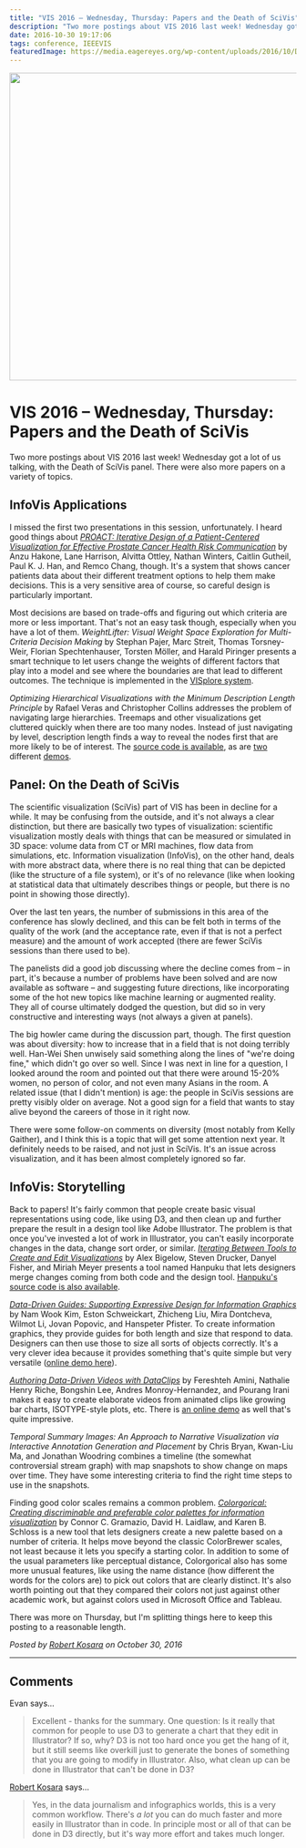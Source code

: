 ```yaml
---
title: "VIS 2016 – Wednesday, Thursday: Papers and the Death of SciVis"
description: "Two more postings about VIS 2016 last week! Wednesday got a lot of us talking, with the Death of SciVis panel. There were also more papers on a variety of topics."
date: 2016-10-30 19:17:06
tags: conference, IEEEVIS
featuredImage: https://media.eagereyes.org/wp-content/uploads/2016/10/DSCF4473.jpg
---
```


<p align="center"><img src="https://media.eagereyes.org/wp-content/uploads/2016/10/DSCF4473.jpg" width="720" height="540" /></p>

# VIS 2016 – Wednesday, Thursday: Papers and the Death of SciVis

Two more postings about VIS 2016 last week! Wednesday got a lot of us talking, with the Death of SciVis panel. There were also more papers on a variety of topics.

## InfoVis Applications

I missed the first two presentations in this session, unfortunately. I heard good things about <a href="http://web.cs.wpi.edu/~ltharrison/files/hakone2016proact.pdf"><em>PROACT: Iterative Design of a Patient-Centered Visualization for Effective Prostate Cancer Health Risk Communication</em></a> by Anzu Hakone, Lane Harrison, Alvitta Ottley, Nathan Winters, Caitlin Gutheil, Paul K. J. Han, and Remco Chang, though. It's a system that shows cancer patients data about their different treatment options to help them make decisions. This is a very sensitive area of course, so careful design is particularly important.

Most decisions are based on trade-offs and figuring out which criteria are more or less important. That's not an easy task though, especially when you have a lot of them. <i>WeightLifter: Visual Weight Space Exploration for Multi-Criteria Decision Making</i> by Stephan Pajer, Marc Streit, Thomas Torsney-Weir, Florian Spechtenhauser, Torsten Möller, and Harald Piringer presents a smart technique to let users change the weights of different factors that play into a model and see where the boundaries are that lead to different outcomes. The technique is implemented in the <a href="http://www.vrvis.at/research/projects/visplore/">VISplore system</a>.

<i></i><i>Optimizing Hierarchical Visualizations with the Minimum Description Length Principle</i><b> </b>by Rafael Veras and Christopher Collins addresses the problem of navigating large hierarchies. Treemaps and other visualizations get cluttered quickly when there are too many nodes. Instead of just navigating by level, description length finds a way to reveal the nodes first that are more likely to be of interest. The <a href="http://github.com/rafaveguim/treecut.js">source code is available</a>, as are <a href="http://vialab.ca/mesh/">two</a> different <a href="http://vialab.ca/dmoz/">demos</a>.

## Panel: On the Death of SciVis

The scientific visualization (SciVis) part of VIS has been in decline for a while. It may be confusing from the outside, and it's not always a clear distinction, but there are basically two types of visualization: scientific visualization mostly deals with things that can be measured or simulated in 3D space: volume data from CT or MRI machines, flow data from simulations, etc. Information visualization (InfoVis), on the other hand, deals with more abstract data, where there is no real thing that can be depicted (like the structure of a file system), or it's of no relevance (like when looking at statistical data that ultimately describes things or people, but there is no point in showing those directly).

Over the last ten years, the number of submissions in this area of the conference has slowly declined, and this can be felt both in terms of the quality of the work (and the acceptance rate, even if that is not a perfect measure) and the amount of work accepted (there are fewer SciVis sessions than there used to be).

The panelists did a good job discussing where the decline comes from – in part, it's because a number of problems have been solved and are now available as software – and suggesting future directions, like incorporating some of the hot new topics like machine learning or augmented reality. They all of course ultimately dodged the question, but did so in very constructive and interesting ways (not always a given at panels).

The big howler came during the discussion part, though. The first question was about diversity: how to increase that in a field that is not doing terribly well. Han-Wei Shen unwisely said something along the lines of "we're doing fine," which didn't go over so well. Since I was next in line for a question, I looked around the room and pointed out that there were around 15-20% women, no person of color, and not even many Asians in the room. A related issue (that I didn't mention) is age: the people in SciVis sessions are pretty visibly older on average. Not a good sign for a field that wants to stay alive beyond the careers of those in it right now.

There were some follow-on comments on diversity (most notably from Kelly Gaither), and I think this is a topic that will get some attention next year. It definitely needs to be raised, and not just in SciVis. It's an issue across visualization, and it has been almost completely ignored so far.

## <b>InfoVis: Storytelling</b>

Back to papers! It's fairly common that people create basic visual representations using code, like using D3, and then clean up and further prepare the result in a design tool like Adobe Illustrator. The problem is that once you've invested a lot of work in Illustrator, you can't easily incorporate changes in the data, change sort order, or similar. <a href="https://www.cs.utah.edu/~miriah/publications/hanpuku.pdf"><i>Iterating Between Tools to Create and Edit Visualizations</i></a> by Alex Bigelow, Steven Drucker, Danyel Fisher, and Miriah Meyer presents a tool named Hanpuku that lets designers merge changes coming from both code and the design tool. <a href="https://github.com/alex-r-bigelow/hanpuku">Hanpuku's source code is also available</a>.

<a href="http://namwkim.org/ddg"><i>Data-Driven Guides: Supporting Expressive Design for Information Graphics</i></a> by Nam Wook Kim, Eston Schweickart, Zhicheng Liu, Mira Dontcheva, Wilmot Li, Jovan Popovic, and Hanspeter Pfister. To create information graphics, they provide guides for both length and size that respond to data. Designers can then use those to size all sorts of objects correctly. It's a very clever idea because it provides something that's quite simple but very versatile (<a href="http://hyecoo.namwkim.org">online demo here</a>).

<a href="http://hci.cs.umanitoba.ca/projects-and-research/details/dataclips"><i>Authoring Data-Driven Videos with DataClips</i></a> by Fereshteh Amini, Nathalie Henry Riche, Bongshin Lee, Andres Monroy-Hernandez, and Pourang Irani makes it easy to create elaborate videos from animated clips like growing bar charts, ISOTYPE-style plots, etc. There is <a href="http://dataclips.azurewebsites.net">an online demo</a> as well that's quite impressive.

<i>Temporal Summary Images: An Approach to Narrative Visualization via Interactive Annotation Generation and Placement</i> by Chris Bryan, Kwan-Liu Ma, and Jonathan Woodring combines a timeline (the somewhat controversial stream graph) with map snapshots to show change on maps over time. They have some interesting criteria to find the right time steps to use in the snapshots.

Finding good color scales remains a common problem.<em> <a href="http://vrl.cs.brown.edu/color">Colorgorical: Creating discriminable and preferable color palettes for information visualization</a></em> by Connor C. Gramazio, David H. Laidlaw, and Karen B. Schloss is a new tool that lets designers create a new palette based on a number of criteria. It helps move beyond the classic ColorBrewer scales, not least because it lets you specify a starting color. In addition to some of the usual parameters like perceptual distance, Colorgorical also has some more unusual features, like using the name distance (how different the words for the colors are) to pick out colors that are clearly distinct. It's also worth pointing out that they compared their colors not just against other academic work, but against colors used in Microsoft Office and Tableau.

There was more on Thursday, but I'm splitting things here to keep this posting to a reasonable length.


_Posted by <a href="/about">Robert Kosara</a> on October 30, 2016_


<aside class="comments">

---
## Comments

Evan says…
>	Excellent - thanks for the summary. 
>	One question: Is it really that common for people to use D3 to generate a chart that they edit in Illustrator? If so, why? D3 is not too hard once you get the hang of it, but it still seems like overkill just to generate the bones of something that you are going to modify in Illustrator. Also, what clean up can be done in Illustrator that can't be done in D3?

<a href="/about" rel="nofollow noopener" target="_blank">Robert Kosara</a> says…
>	Yes, in the data journalism and infographics worlds, this is a very common workflow. There's <em>a lot</em> you can do much faster and more easily in Illustrator than in code. In principle most or all of that can be done in D3 directly, but it's way more effort and takes much longer.

</aside>

